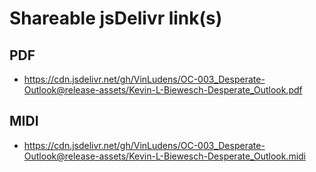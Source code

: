 # Shareable jsDelivr link(s)
## PDF
- https://cdn.jsdelivr.net/gh/VinLudens/OC-003_Desperate-Outlook@release-assets/Kevin-L-Biewesch-Desperate_Outlook.pdf
## MIDI
- https://cdn.jsdelivr.net/gh/VinLudens/OC-003_Desperate-Outlook@release-assets/Kevin-L-Biewesch-Desperate_Outlook.midi
